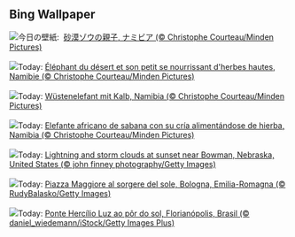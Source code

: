 ## Bing Wallpaper
![](https://www.bing.com/th?id=OHR.ElephantGrass_JA-JP0063384057_UHD.jpg&w=1000)今日の壁紙: &nbsp;[砂漠ゾウの親子, ナミビア (© Christophe Courteau/Minden Pictures)](https://www.bing.com/th?id=OHR.ElephantGrass_JA-JP0063384057_UHD.jpg)
<br><br/>
![](https://www.bing.com/th?id=OHR.ElephantGrass_FR-FR5375120032_UHD.jpg&w=1000)Today: [Éléphant du désert et son petit se nourrissant d'herbes hautes, Namibie (© Christophe Courteau/Minden Pictures)](https://www.bing.com/th?id=OHR.ElephantGrass_FR-FR5375120032_UHD.jpg)
<br><br/>
![](https://www.bing.com/th?id=OHR.ElephantGrass_DE-DE3541534518_UHD.jpg&w=1000)Today: [Wüstenelefant mit Kalb, Namibia (© Christophe Courteau/Minden Pictures)](https://www.bing.com/th?id=OHR.ElephantGrass_DE-DE3541534518_UHD.jpg)
<br><br/>
![](https://www.bing.com/th?id=OHR.ElephantGrass_ES-ES9916597908_UHD.jpg&w=1000)Today: [Elefante africano de sabana con su cría alimentándose de hierba, Namibia (© Christophe Courteau/Minden Pictures)](https://www.bing.com/th?id=OHR.ElephantGrass_ES-ES9916597908_UHD.jpg)
<br><br/>
![](https://www.bing.com/th?id=OHR.NebraskaStorm_EN-GB4330008569_UHD.jpg&w=1000)Today: [Lightning and storm clouds at sunset near Bowman, Nebraska, United States (© john finney photography/Getty Images)](https://www.bing.com/th?id=OHR.NebraskaStorm_EN-GB4330008569_UHD.jpg)
<br><br/>
![](https://www.bing.com/th?id=OHR.PiazzaBologna_IT-IT4343709340_UHD.jpg&w=1000)Today: [Piazza Maggiore al sorgere del sole, Bologna, Emilia-Romagna (© RudyBalasko/Getty Images)](https://www.bing.com/th?id=OHR.PiazzaBologna_IT-IT4343709340_UHD.jpg)
<br><br/>
![](https://www.bing.com/th?id=OHR.AniversarioFlorianopolis_PT-BR1020574641_UHD.jpg&w=1000)Today: [Ponte Hercílio Luz ao pôr do sol, Florianópolis, Brasil (© daniel_wiedemann/iStock/Getty Images Plus)](https://www.bing.com/th?id=OHR.AniversarioFlorianopolis_PT-BR1020574641_UHD.jpg)
<br><br/>
